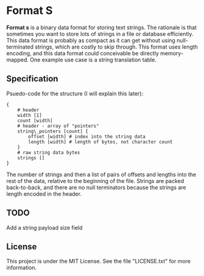 # Format S

**Format s** is a binary data format for storing text strings. The rationale is that sometimes you want to store lots of strings in a file or database efficiently. This data format is probably as compact as it can get without using null-terminated strings, which are costly to skip through. This format uses length encoding, and this data format could conceivable be directly memory-mapped. One example use case is a string translation table.

## Specification

Psuedo-code for the structure (I will explain this later):

    {
        # header
        width [1] 
        count [width] 
        # header - array of "pointers"
        string\_pointers [count] {
            offset [width] # index into the string data
            length [width] # length of bytes, not character count
        }
        # raw string data bytes
        strings []
    }

The number of strings and then a list of pairs of offsets and lengths into the rest of the data, relative to the beginning of the file. Strings are packed back-to-back, and there are no null terminators because the strings are length encoded in the header.

## TODO

Add a string payload size field

## License

This project is under the MIT License. See the file "LICENSE.txt" for more information.

